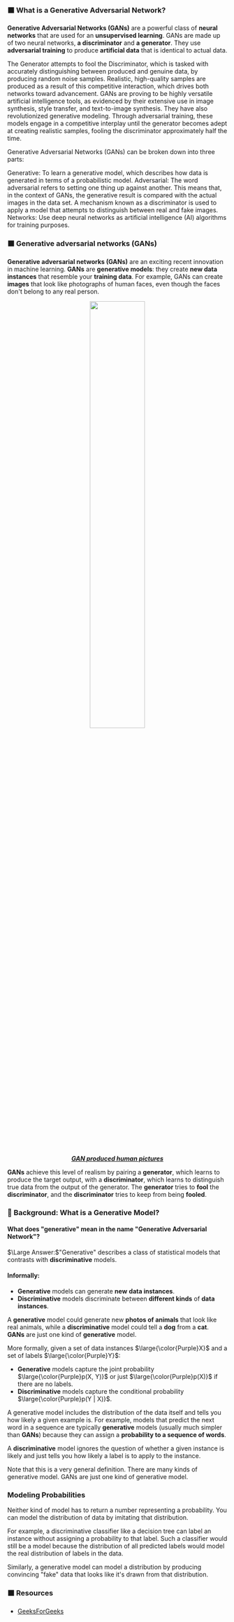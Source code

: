 ### ⬛ What is a Generative Adversarial Network?
**Generative Adversarial Networks (GANs)** are a powerful class of **neural networks** that are used for an **unsupervised learning**. GANs are made up of two neural networks, **a discriminator** and **a generator**. They use **adversarial training** to produce **artificial data** that is identical to actual data.

The Generator attempts to fool the Discriminator, which is tasked with accurately distinguishing between produced and genuine data, by producing random noise samples.
Realistic, high-quality samples are produced as a result of this competitive interaction, which drives both networks toward advancement.
GANs are proving to be highly versatile artificial intelligence tools, as evidenced by their extensive use in image synthesis, style transfer, and text-to-image synthesis.
They have also revolutionized generative modeling.
Through adversarial training, these models engage in a competitive interplay until the generator becomes adept at creating realistic samples, fooling the discriminator approximately half the time.

Generative Adversarial Networks (GANs) can be broken down into three parts:

Generative: To learn a generative model, which describes how data is generated in terms of a probabilistic model.
Adversarial: The word adversarial refers to setting one thing up against another. This means that, in the context of GANs, the generative result is compared with the actual images in the data set. A mechanism known as a discriminator is used to apply a model that attempts to distinguish between real and fake images.
Networks: Use deep neural networks as artificial intelligence (AI) algorithms for training purposes.








### ⬛ Generative adversarial networks (GANs)
**Generative adversarial networks (GANs)** are an exciting recent innovation in machine learning. **GANs** are **generative models**: they create **new data instances** that resemble your **training data**. For example, GANs can create **images** that look like photographs of human faces, even though the faces don't belong to any real person. 

<p align="center">
  <img src="https://github.com/iAmKankan/Generative-AI-tutorials/assets/12748752/219d1fe4-cf24-436d-aff5-7db85c92b66f" width=50%/>
  <br><ins><b><i>GAN produced human pictures</i></b></ins>
</p>

**GANs** achieve this level of realism by pairing a **generator**, which learns to produce the target output, with a **discriminator**, which learns to distinguish true data from the output of the generator. The **generator** tries to **fool** the **discriminator**, and the **discriminator** tries to keep from being **fooled**.

### 🔲 Background: What is a Generative Model? 

#### What does "generative" mean in the name "Generative Adversarial Network"?
$\Large Answer:$"Generative" describes a class of statistical models that contrasts with **discriminative** models.

#### Informally:
* **Generative** models can generate **new** **data instances**.
* **Discriminative** models discriminate between **different kinds** of **data instances**.

A **generative** model could generate new **photos of animals** that look like real animals, while a **discriminative** model could tell a **dog** from a **cat**. **GANs** are just one kind of **generative** model.

More formally, given a set of data instances $\large{\color{Purple}X}$ and a set of labels $\large{\color{Purple}Y}$:

* **Generative** models capture the joint probability $\large{\color{Purple}p(X, Y)}$ or just $\large{\color{Purple}p(X)}$ if there are no labels.
* **Discriminative** models capture the conditional probability $\large{\color{Purple}p(Y | X)}$.

A generative model includes the distribution of the data itself and tells you how likely a given example is. For example, models that predict the next word in a sequence are typically **generative** models (usually much simpler than **GANs**) because they can assign a **probability to a sequence of words**.

A **discriminative** model ignores the question of whether a given instance is likely and just tells you how likely a label is to apply to the instance.

Note that this is a very general definition. There are many kinds of generative model. GANs are just one kind of generative model.

### Modeling Probabilities
Neither kind of model has to return a number representing a probability. You can model the distribution of data by imitating that distribution.

For example, a discriminative classifier like a decision tree can label an instance without assigning a probability to that label. Such a classifier would still be a model because the distribution of all predicted labels would model the real distribution of labels in the data.

Similarly, a generative model can model a distribution by producing convincing "fake" data that looks like it's drawn from that distribution.

### ⬛ Resources
* [GeeksForGeeks](https://www.geeksforgeeks.org/generative-adversarial-network-gan/)
